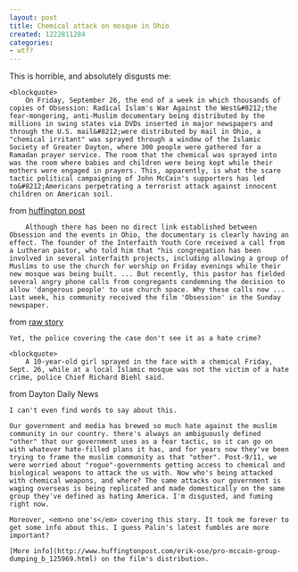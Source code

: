 ```yaml
---
layout: post
title: Chemical attack on mosque in Ohio
created: 1222811284
categories:
- wtf?
---
```

This is horrible, and absolutely disgusts me:

	<blockquote>
		On Friday, September 26, the end of a week in which thousands of copies of Obsession: Radical Islam's War Against the West&#8212;the fear-mongering, anti-Muslim documentary being distributed by the millions in swing states via DVDs inserted in major newspapers and through the U.S. mail&#8212;were distributed by mail in Ohio, a "chemical irritant" was sprayed through a window of the Islamic Society of Greater Dayton, where 300 people were gathered for a Ramadan prayer service. The room that the chemical was sprayed into was the room where babies and children were being kept while their mothers were engaged in prayers. This, apparently, is what the scare tactic political campaigning of John McCain's supporters has led to&#8212;Americans perpetrating a terrorist attack against innocent children on American soil. 
from [huffington post](http://www.huffingtonpost.com/naazish-yarkhan/muslim-children-gassed-at_b_130408.html)
	
		Although there has been no direct link established between Obsession and the events in Ohio, the documentary is clearly having an effect. The founder of the Interfaith Youth Core received a call from a Lutheran pastor, who told him that "his congregation has been involved in several interfaith projects, including allowing a group of Muslims to use the church for worship on Friday evenings while their new mosque was being built. ... But recently, this pastor has fielded several angry phone calls from congregants condemning the decision to allow 'dangerous people' to use church space. Why these calls now ... Last week, his community received the film 'Obsession' in the Sunday newspaper.
from [raw story](http://rawstory.com/news/2008/Children_gassed_at_Ohio_mosque_in_0929.html)
	</blockquote>

	Yet, the police covering the case don't see it as a hate crime?

	<blockquote>
		A 10-year-old girl sprayed in the face with a chemical Friday, Sept. 26, while at a local Islamic mosque was not the victim of a hate crime, police Chief Richard Biehl said.
from Dayton Daily News
	</blockquote>

	I can't even find words to say about this. 

	Our government and media has brewed so much hate against the muslim community in our country. there's always an ambiguously defined "other" that our government uses as a fear tactic, so it can go on with whatever hate-filled plans it has, and for years now they've been trying to frame the muslim community as that "other". Post-9/11, we were worried about "rogue"-governments getting access to chemical and biological weapons to attack the us with. Now who's being attacked with chemical weapons, and where? The same attacks our government is waging overseas is being replicated and made domestically on the same group they've defined as hating America. I'm disgusted, and fuming right now.

	Moreover, <em>no one's</em> covering this story. It took me forever to get some info about this. I guess Palin's latest fumbles are more important?

	[More info](http://www.huffingtonpost.com/erik-ose/pro-mccain-group-dumping_b_125969.html) on the film's distribution.

